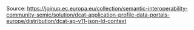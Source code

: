 Source: https://joinup.ec.europa.eu/collection/semantic-interoperability-community-semic/solution/dcat-application-profile-data-portals-europe/distribution/dcat-ap-v11-json-ld-context
